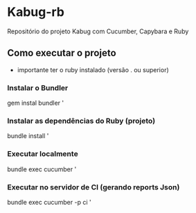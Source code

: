 # Kabug-rb
Repositório do projeto Kabug com Cucumber, Capybara e Ruby

## Como executar o projeto

* importante ter o ruby instalado (versão . ou superior)

### Instalar o Bundler

gem instal bundler
'

### Instalar as dependências do Ruby (projeto)

bundle install
'

### Executar localmente

bundle exec cucumber
'

### Executar no servidor de CI (gerando reports Json)

bundle exec cucumber -p ci
'
